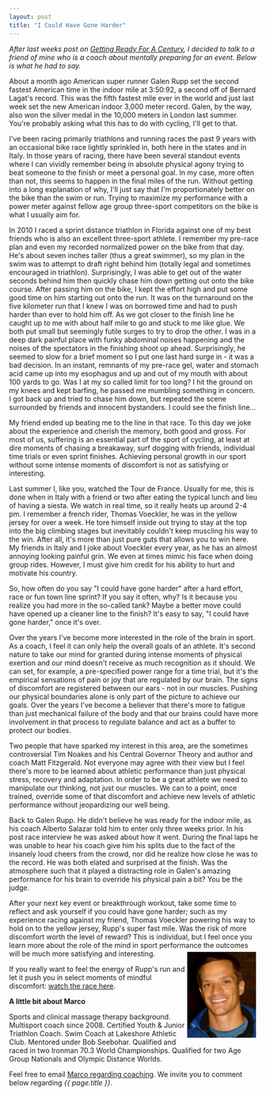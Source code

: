 ```yaml
---
layout: post
title: "I Could Have Gone Harder"
---
```

<i>After last weeks post on <a href="http://blog.ridewithgps.com/blog/2013/03/12/Getting-Ready-For-A-Century/">Getting Ready For A Century</a>, I decided to talk to a friend of mine who is a coach about mentally preparing for an event. Below is what he had to say.</i>

About a month ago American super runner Galen Rupp set the second fastest American time in the indoor mile at 3:50:92, a second off of Bernard Lagat's record. This was the fifth fastest mile ever in the world and just last week set the new American indoor 3,000 meter record. Galen, by the way, also won the silver medal in the 10,000 meters in London last summer. You're probably asking what this has to do with cycling, I'll get to that. 

I've been racing primarily triathlons and running races the past 9 years with an occasional bike race lightly sprinkled in, both here in the states and in Italy. In those years of racing, there have been several standout events where I can vividly remember being in absolute physical agony trying to beat someone to the finish or meet a personal goal. In my case, more often than not, this seems to happen in the final miles of the run. Without getting into a long explanation of why, I'll just say that I'm proportionately better on the bike than the swim or run. Trying to maximize my performance with a power meter against fellow age group three-sport competitors on the bike is what I usually aim for. 

In 2010 I raced a sprint distance triathlon in Florida against one of my best friends who is also an excellent three-sport athlete. I remember my pre-race plan and even my recorded normalized power on the bike from that day. He's about seven inches taller (thus a great swimmer), so my plan in the swim was to attempt to draft right behind him (totally legal and sometimes encouraged in triathlon). Surprisingly, I was able to get out of the water seconds behind him then quickly chase him down getting out onto the bike course. After passing him on the bike, I kept the effort high and put some good time on him starting out onto the run. It was on the turnaround on the five kilometer run that I knew I was on borrowed time and had to push harder than ever to hold him off. As we got closer to the finish line he caught up to me with about half mile to go and stuck to me like glue. We both put small but seemingly futile surges to try to drop the other. I was in a deep dark painful place with funky abdominal noises happening and the noises of the spectators in the finishing shoot up ahead. Surprisingly, he seemed to slow for a brief moment so I put one last hard surge in - it was a bad decision. In an instant, remnants of my pre-race gel, water and stomach acid came up into my esophagus and up and out of my mouth with about 100 yards to go. Was I at my so called limit for too long? I hit the ground on my knees and kept barfing, he passed me mumbling something in concern. I got back up and tried to chase him down, but repeated the scene surrounded by friends and innocent bystanders. I could see the finish line... 

My friend ended up beating me to the line in that race. To this day we joke about the experience and cherish the memory, both good and gross. For most of us, suffering is an essential part of the sport of cycling, at least at dire moments of chasing a breakaway, surf dogging with friends, individual time trials or even sprint finishes. Achieving personal growth in our sport without some intense moments of discomfort is not as satisfying or interesting. 

Last summer I, like you, watched the Tour de France. Usually for me, this is done when in Italy with a friend or two after eating the typical lunch and lieu of having a siesta. We watch in real time, so it really heats up around 2-4 pm. I remember a french rider, Thomas Voeckler, he was in the yellow jersey for over a week. He tore himself inside out trying to stay at the top into the big climbing stages but inevitably couldn't keep muscling his way to the win. After all, it's more than just pure guts that allows you to win here. My friends in Italy and I joke about Voeckler every year, as he has an almost annoying looking painful grin. We even at times mimic his face when doing group rides. However, I must give him credit for his ability to hurt and motivate his country. 

So, how often do you say "I could have gone harder" after a hard effort, race or fun town line sprint? If you say it often, why? Is it because you realize you had more in the so-called tank? Maybe a better move could have opened up a cleaner line to the finish? It's easy to say, "I could have gone harder," once it's over.

Over the years I've become more interested in the role of the brain in sport. As a coach, I feel it can only help the overall goals of an athlete. It's second nature to take our mind for granted during intense moments of physical exertion and our mind doesn't receive as much recognition as it should. We can set, for example, a pre-specified power range for a time trial, but it's the empirical sensations of pain or joy that are regulated by our brain. The signs of discomfort are registered between our ears - not in our muscles. Pushing our physical boundaries alone is only part of the picture to achieve our goals. Over the years I've become a believer that there's more to fatigue than just mechanical failure of the body and that our brains could have more involvement in that process to regulate balance and act as a buffer to protect our bodies.

Two people that have sparked my interest in this area, are the sometimes controversial Tim Noakes and his Central Governor Theory and author and coach Matt Fitzgerald. Not everyone may agree with their view but I feel there's more to be learned about athletic performance than just physical stress, recovery and adaptation. In order to be a great athlete we need to manipulate our thinking, not just our muscles. We can to a point, once trained, override some of that discomfort and achieve new levels of athletic performance without jeopardizing our well being. 

Back to Galen Rupp. He didn't believe he was ready for the indoor mile, as his coach Alberto Salazar told him to enter only three weeks prior. In his post race interview he was asked about how it went. During the final laps he was unable to hear his coach give him his splits due to the fact of the insanely loud cheers from the crowd, nor did he realize how close he was to the record. He was both elated and surprised at the finish. Was the atmosphere such that it played a distracting role in Galen's amazing performance for his brain to override his physical pain a bit? You be the judge. 

After your next key event or breakthrough workout, take some time to reflect and ask yourself if you could have gone harder; such as my experience racing against my friend, Thomas Voeckler powering his way to hold on to the yellow jersey, Rupp's super fast mile. Was the risk of more discomfort worth the level of reward? This is individual, but I feel once you learn more about the role of the mind in sport performance the outcomes will be much more satisfying and interesting.
<img style="float:right; margin:5px;" src="/images/headshots/Marco_Hintz.jpg">

If you really want to feel the energy of Rupp's run and let it push you in select moments of mindful discomfort: <a href="http://www.flotrack.org/coverage/250010-2013-BU-Terrier-Invitational/video/686072-Mile-H1-Rupp-American-Record-Attempt">watch the race here</a>.

<b>A little bit about Marco</b>

Sports and clinical massage therapy background. Multisport coach since 2008. Certified Youth & Junior Triathlon Coach. Swim Coach at Lakeshore Athletic Club. Mentored under Bob Seebohar. Qualified and raced in two Ironman 70.3 World Championships. Qualified for two Age Group Nationals and Olympic Distance Worlds.

Feel free to email <a href="mailto:Oc4ram@gmail.com?subject=Ride With GPS Article">Marco regarding coaching</a>. We invite you to comment below regarding *{{ page.title }}*.

